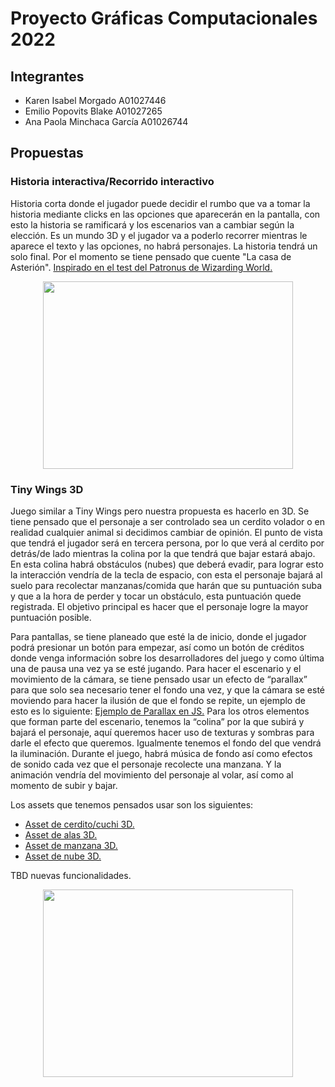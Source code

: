# Proyecto Gráficas Computacionales 2022

## Integrantes
* Karen Isabel Morgado A01027446
* Emilio Popovits Blake A01027265
* Ana Paola Minchaca García A01026744


## Propuestas 
### Historia interactiva/Recorrido interactivo
Historia corta donde el jugador puede decidir el rumbo que va a tomar la historia mediante clicks en las opciones que aparecerán en la pantalla, con esto la historia se ramificará y los escenarios van a cambiar según la elección. Es un mundo 3D y el jugador va a poderlo recorrer mientras le aparece el texto y las opciones, no habrá personajes. La historia tendrá un solo final. Por el momento se tiene pensado que cuente "La casa de Asterión". [Inspirado en el test del Patronus de Wizarding World.](https://www.youtube.com/watch?v=4jTMGnALzwM)

<p align="center">
  <img width="400" height="300" src="https://user-images.githubusercontent.com/42215143/158502634-e51e8c72-db81-4941-9c87-5c28e640a6e9.png">
</p>

### Tiny Wings 3D
Juego similar a Tiny Wings pero nuestra propuesta es hacerlo en 3D. Se tiene pensado que el personaje a ser controlado sea un cerdito volador o en realidad cualquier animal si decidimos cambiar de opinión. El punto de vista que tendrá el jugador será en tercera persona, por lo que verá al cerdito por detrás/de lado mientras la colina por la que tendrá que bajar estará abajo. En esta colina habrá obstáculos (nubes) que deberá evadir, para lograr esto la interacción vendría de la tecla de espacio, con esta el personaje bajará al suelo para recolectar manzanas/comida que harán que su puntuación suba y que a la hora de perder y tocar un obstáculo, esta puntuación quede registrada. El objetivo principal es hacer que el personaje logre la mayor puntuación posible. 

Para pantallas, se tiene planeado que esté la de inicio, donde el jugador podrá presionar un botón para empezar, así como un botón de créditos donde venga información sobre los desarrolladores del juego y como última una de pausa una vez ya se esté jugando. Para hacer el escenario y el movimiento de la cámara, se tiene pensado usar un efecto de “parallax” para que solo sea necesario tener el fondo una vez, y que la cámara se esté moviendo para hacer la ilusión de que el fondo se repite, un ejemplo de esto es lo siguiente: [Ejemplo de Parallax en JS.](https://codepen.io/novogrammer/pen/eJzVRz) Para los otros elementos que forman parte del escenario, tenemos la “colina” por la que subirá y bajará el personaje, aquí queremos hacer uso de texturas y sombras para darle el efecto que queremos. Igualmente tenemos el fondo del que vendrá la iluminación. Durante el juego, habrá música de fondo así como efectos de sonido cada vez que el personaje recolecte una manzana. Y la animación vendría del movimiento del personaje al volar, así como al momento de subir y bajar. 

Los assets que tenemos pensados usar son los siguientes:
* [Asset de cerdito/cuchi 3D.](https://www.cgtrader.com/free-3d-models/animals/mammal/cute-pig-e9e66a0b-5d45-49c8-bb4b-2cd97ac16037)
* [Asset de alas 3D.](https://www.cgtrader.com/free-3d-models/character/other/angel-wings-type-3)
* [Asset de manzana 3D.](https://www.turbosquid.com/3d-models/apple-cartoon-3d-1495154)
* [Asset de nube 3D.](https://www.turbosquid.com/3d-models/cloud-3d-model-1340488)

TBD nuevas funcionalidades.


<p align="center">
  <img width="400" height="300" src="https://www.cnet.com/a/img/resize/6e06af91b18323fa1df098972e5afdb5fc1e9f9e/hub/2011/02/28/23d65373-cbf2-11e2-9a4a-0291187b029a/orig-tw1.jpg?auto=webp&width=768">
</p>


